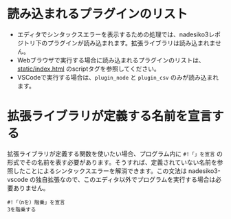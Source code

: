 # 読み込まれるプラグインのリスト
- エディタでシンタックスエラーを表示するための処理では、nadesiko3レポジトリ下のプラグインが読み込まれます。拡張ライブラリは読み込まれません。
- Webブラウザで実行する場合に読み込まれるプラグインのリストは、[static/index.html](./static/index.html) のscriptタグを参照してください。
- VSCodeで実行する場合は、`plugin_node` と `plugin_csv` のみが読み込まれます。

# 拡張ライブラリが定義する名前を宣言する
拡張ライブラリが定義する関数を使いたい場合、プログラム内に `#!「」を宣言` の形式でその名前を表す必要があります。そうすれば、定義されていない名前を参照したことによるシンタックスエラーを解消できます。この文法は nadesiko3-vscode の独自拡張なので、このエディタ以外でプログラムを実行する場合は必要ありません。

```
#!「（nを）階乗」を宣言
3を階乗する
```
